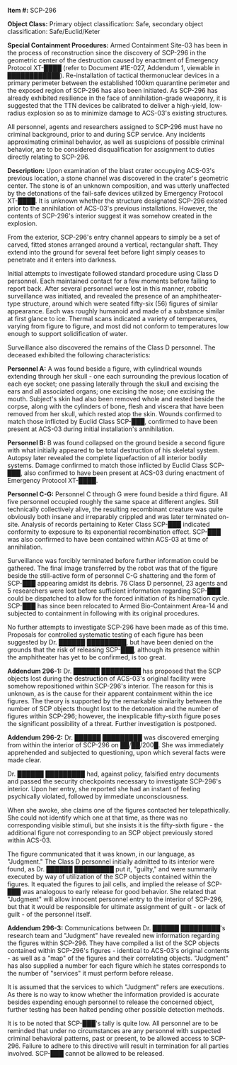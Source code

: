 **Item #:** SCP-296

**Object Class:** Primary object classification: Safe, secondary object classification: Safe/Euclid/Keter

**Special Containment Procedures:** Armed Containment Site-03 has been in the process of reconstruction since the discovery of SCP-296 in the geometric center of the destruction caused by enactment of Emergency Protocol XT-████ (refer to Document #1E-027, Addendum 1, viewable in ████████████). Re-installation of tactical thermonuclear devices in a primary perimeter between the established 100km quarantine perimeter and the exposed region of SCP-296 has also been initiated. As SCP-296 has already exhibited resilience in the face of annihilation-grade weaponry, it is suggested that the TTN devices be calibrated to deliver a high-yield, low-radius explosion so as to minimize damage to ACS-03's existing structures.

All personnel, agents and researchers assigned to SCP-296 must have no criminal background, prior to and during SCP service. Any incidents approximating criminal behavior, as well as suspicions of possible criminal behavior, are to be considered disqualification for assignment to duties directly relating to SCP-296.

**Description:** Upon examination of the blast crater occupying ACS-03's previous location, a stone channel was discovered in the crater's geometric center. The stone is of an unknown composition, and was utterly unaffected by the detonations of the fail-safe devices utilized by Emergency Protocol XT-████. It is unknown whether the structure designated SCP-296 existed prior to the annihilation of ACS-03's previous installations. However, the contents of SCP-296's interior suggest it was somehow created in the explosion.

From the exterior, SCP-296's entry channel appears to simply be a set of carved, fitted stones arranged around a vertical, rectangular shaft. They extend into the ground for several feet before light simply ceases to penetrate and it enters into darkness.

Initial attempts to investigate followed standard procedure using Class D personnel. Each maintained contact for a few moments before failing to report back. After several personnel were lost in this manner, robotic surveillance was initiated, and revealed the presence of an amphitheater-type structure, around which were seated fifty-six (56) figures of similar appearance. Each was roughly humanoid and made of a substance similar at first glance to ice. Thermal scans indicated a variety of temperatures, varying from figure to figure, and most did not conform to temperatures low enough to support solidification of water.

Surveillance also discovered the remains of the Class D personnel. The deceased exhibited the following characteristics:

**Personnel A:** A was found beside a figure, with cylindrical wounds extending through her skull - one each surrounding the previous location of each eye socket; one passing laterally through the skull and excising the ears and all associated organs; one excising the nose; one excising the mouth. Subject's skin had also been removed whole and rested beside the corpse, along with the cylinders of bone, flesh and viscera that have been removed from her skull, which rested atop the skin. Wounds confirmed to match those inflicted by Euclid Class SCP-███, confirmed to have been present at ACS-03 during initial installation's annihilation.

**Personnel B:** B was found collapsed on the ground beside a second figure with what initially appeared to be total destruction of his skeletal system. Autopsy later revealed the complete liquefaction of all interior bodily systems. Damage confirmed to match those inflicted by Euclid Class SCP-███, also confirmed to have been present at ACS-03 during enactment of Emergency Protocol XT-████.

**Personnel C-G:** Personnel C through G were found beside a third figure. All five personnel occupied roughly the same space at different angles. Still technically collectively alive, the resulting recombinant creature was quite obviously both insane and irreparably crippled and was later terminated on-site. Analysis of records pertaining to Keter Class SCP-███ indicated conformity to exposure to its exponential recombination effect. SCP-███ was also confirmed to have been contained within ACS-03 at time of annihilation.

Surveillance was forcibly terminated before further information could be gathered. The final image transferred by the robot was that of the figure beside the still-active form of personnel C-G shattering and the form of SCP-███ appearing amidst its debris. 76 Class D personnel, 23 agents and 5 researchers were lost before sufficient information regarding SCP-███ could be dispatched to allow for the forced initiation of its hibernation cycle. SCP-███ has since been relocated to Armed Bio-Containment Area-14 and subjected to containment in following with its original procedures.

No further attempts to investigate SCP-296 have been made as of this time. Proposals for controlled systematic testing of each figure has been suggested by Dr. ██████ █████████, but have been denied on the grounds that the risk of releasing SCP-███, although its presence within the amphitheater has yet to be confirmed, is too great.

**Addendum 296-1:** Dr. ██████ █████████ has proposed that the SCP objects lost during the destruction of ACS-03's original facility were somehow repositioned within SCP-296's interior. The reason for this is unknown, as is the cause for their apparent containment within the ice figures. The theory is supported by the remarkable similarity between the number of SCP objects thought lost to the detonation and the number of figures within SCP-296; however, the inexplicable fifty-sixth figure poses the significant possibility of a threat. Further investigation is postponed.

**Addendum 296-2:** Dr. ██████ █████████ was discovered emerging from within the interior of SCP-296 on ██/██/200█. She was immediately apprehended and subjected to questioning, upon which several facts were made clear.

Dr. ██████ █████████ had, against policy, falsified entry documents and passed the security checkpoints necessary to investigate SCP-296's interior. Upon her entry, she reported she had an instant of feeling psychically violated, followed by immediate unconsciousness.

When she awoke, she claims one of the figures contacted her telepathically. She could not identify which one at that time, as there was no corresponding visible stimuli, but she insists it is the fifty-sixth figure - the additional figure not corresponding to an SCP object previously stored within ACS-03.

The figure communicated that it was known, in our language, as "Judgment." The Class D personnel initially admitted to its interior were found, as Dr. ██████ █████████ put it, "guilty," and were summarily executed by way of utilization of the SCP objects contained within the figures. It equated the figures to jail cells, and implied the release of SCP-███ was analogous to early release for good behavior. She related that "Judgment" will allow innocent personnel entry to the interior of SCP-296, but that it would be responsible for ultimate assignment of guilt - or lack of guilt - of the personnel itself.

**Addendum 296-3:** Communications between Dr. ██████ █████████'s research team and "Judgment" have revealed new information regarding the figures within SCP-296. They have compiled a list of the SCP objects contained within SCP-296's figures - identical to ACS-03's original contents - as well as a "map" of the figures and their correlating objects. "Judgment" has also supplied a number for each figure which he states corresponds to the number of "services" it must perform before release.

It is assumed that the services to which "Judgment" refers are executions. As there is no way to know whether the information provided is accurate besides expending enough personnel to release the concerned object, further testing has been halted pending other possible detection methods.

It is to be noted that SCP-███'s tally is quite low. All personnel are to be reminded that under no circumstances are any personnel with suspected criminal behavioral patterns, past or present, to be allowed access to SCP-296. Failure to adhere to this directive will result in termination for all parties involved. SCP-███ cannot be allowed to be released.